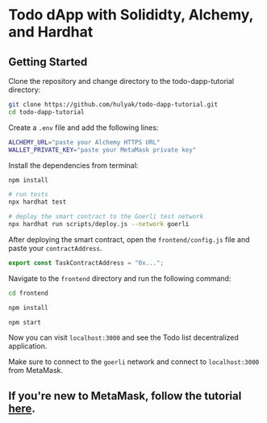 # Todo dApp with Solididty, Alchemy, and Hardhat

## Getting Started

Clone the repository and change directory to the todo-dapp-tutorial directory:

```bash
git clone https://github.com/hulyak/todo-dapp-tutorial.git
cd todo-dapp-tutorial
```

Create a `.env` file and add the following lines:

```bash
ALCHEMY_URL="paste your Alchemy HTTPS URL"
WALLET_PRIVATE_KEY="paste your MetaMask private key"
```

Install the dependencies from terminal:

```bash
npm install

# run tests
npx hardhat test  

# deploy the smart contract to the Goerli test network
npx hardhat run scripts/deploy.js --network goerli
```

After deploying the smart contract, open the `frontend/config.js` file and paste your `contractAddress`.

```js
export const TaskContractAddress = "0x...";
```


Navigate to the `frontend` directory and run the following command:

```bash
cd frontend

npm install 

npm start
```

Now you can visit `localhost:3000` and see the Todo list decentralized application.

Make sure to connect to the `goerli` network and connect to `localhost:3000` from MetaMask.

## If you're new to MetaMask, follow the tutorial [here](https://hulyakarakaya.hashnode.dev/how-to-build-a-decentralized-to-do-app-with-solidity-and-alchemy).